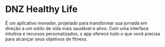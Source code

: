 # DNZ Healthy Life # 

É um aplicativo inovador, projetado para transformar sua jornada em direção a um estilo de vida mais saudável e ativo. Com uma interface intuitiva e recursos personalizados, o app oferece tudo o que você precisa para alcançar seus objetivos de fitness.
